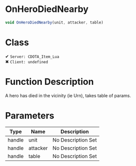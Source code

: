 # OnHeroDiedNearby
```js	
void OnHeroDiedNearby(unit, attacker, table)
```
# Class
✔ `Server: CDOTA_Item_Lua`  
✖ `Client: undefined`  

# Function Description
A hero has died in the vicinity (ie Urn), takes table of params.
# Parameters
Type|Name|Description
--|--|--
handle|unit|No Description Set
handle|attacker|No Description Set
handle|table|No Description Set
